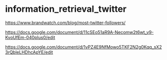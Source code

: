 # information_retrieval_twitter


https://www.brandwatch.com/blog/most-twitter-followers/

https://docs.google.com/document/d/11cSEo51aR9A-Necomw2t6wt_v9-KvoUfEm-040plus0/edit

https://docs.google.com/document/d/1vPZ4E9NfMowo5TKF2N2g0Kqq_sX23rQbleLHDhcApYE/edit
